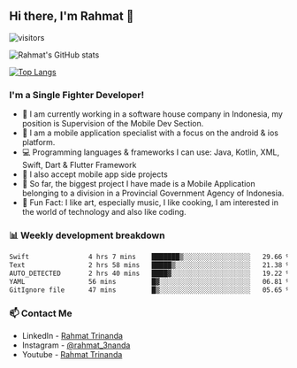 ## Hi there, I'm Rahmat 👋
![visitors](https://visitor-badge.glitch.me/badge?page_id=https://github.com/rahmat3nanda/)

![Rahmat's GitHub stats](https://github-readme-stats.vercel.app/api?username=rahmat3nanda&count_private=true&show_icons=true&theme=radical)

[![Top Langs](https://github-readme-stats.vercel.app/api/top-langs/?username=rahmat3nanda&show_icons=true&theme=radical&layout=compact)](https://github.com/rahmat3nanda/github-readme-stats)

### I'm a Single Fighter Developer!
- :office: I am currently working in a software house company in Indonesia, my position is Supervision of the Mobile Dev Section.
- :iphone: I am a mobile application specialist with a focus on the android & ios platform.
- :computer: Programming languages & frameworks I can use: Java, Kotlin, XML, Swift, Dart & Flutter Framework
- :handshake: I also accept mobile app side projects
- :police_car: So far, the biggest project I have made is a Mobile Application belonging to a division in a Provincial Government Agency of Indonesia.
- :notebook: Fun Fact: I like art, especially music, I like cooking, I am interested in the world of technology and also like coding.

### 📊 Weekly development breakdown

<!--START_SECTION:waka-->

```txt
Swift               4 hrs 7 mins    ███████▒░░░░░░░░░░░░░░░░░   29.66 %
Text                2 hrs 58 mins   █████▒░░░░░░░░░░░░░░░░░░░   21.38 %
AUTO_DETECTED       2 hrs 40 mins   ████▓░░░░░░░░░░░░░░░░░░░░   19.22 %
YAML                56 mins         █▓░░░░░░░░░░░░░░░░░░░░░░░   06.81 %
GitIgnore file      47 mins         █▒░░░░░░░░░░░░░░░░░░░░░░░   05.65 %
```

<!--END_SECTION:waka-->

### 📫 Contact Me
- LinkedIn - [Rahmat Trinanda](https://www.linkedin.com/in/rahmat-trinanda/)
- Instagram - [@rahmat_3nanda](https://www.instagram.com/rahmat_3nanda/)
- Youtube - [Rahmat Trinanda](https://www.youtube.com/channel/UCmhq5_o2cDpYsTtBl24XEAw)
